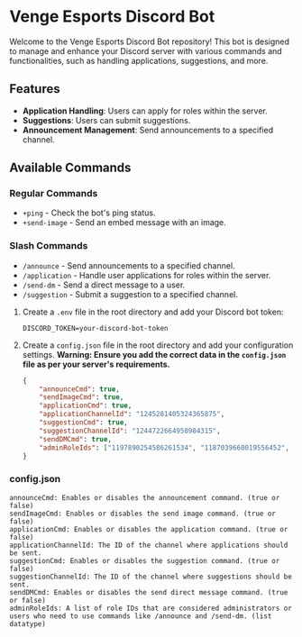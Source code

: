 # Venge Esports Discord Bot

Welcome to the Venge Esports Discord Bot repository! This bot is designed to manage and enhance your Discord server with various commands and functionalities, such as handling applications, suggestions, and more.

## Features

- **Application Handling**: Users can apply for roles within the server.
- **Suggestions**: Users can submit suggestions.
- **Announcement Management**: Send announcements to a specified channel.

## Available Commands

### Regular Commands

- `+ping` - Check the bot's ping status.
- `+send-image` - Send an embed message with an image.

### Slash Commands

- `/announce` - Send announcements to a specified channel.
- `/application` - Handle user applications for roles within the server.
- `/send-dm` - Send a direct message to a user.
- `/suggestion` - Submit a suggestion to a specified channel.



1. Create a `.env` file in the root directory and add your Discord bot token:
    ```
    DISCORD_TOKEN=your-discord-bot-token
    ```

4. Create a `config.json` file in the root directory and add your configuration settings. **Warning: Ensure you add the correct data in the `config.json` file as per your server's requirements.**
    ```json
    {
        "announceCmd": true,
        "sendImageCmd": true,
        "applicationCmd": true,
        "applicationChannelId": "1245281405324365875",
        "suggestionCmd": true,
        "suggestionChannelId": "1244722664958984315",
        "sendDMCmd": true,
        "adminRoleIds": ["1197890254586261534", "1187039660019556452", "1187370848114450522"]
    }
    ```

### config.json

```
announceCmd: Enables or disables the announcement command. (true or false)
sendImageCmd: Enables or disables the send image command. (true or false)
applicationCmd: Enables or disables the application command. (true or false)
applicationChannelId: The ID of the channel where applications should be sent.
suggestionCmd: Enables or disables the suggestion command. (true or false)
suggestionChannelId: The ID of the channel where suggestions should be sent.
sendDMCmd: Enables or disables the send direct message command. (true or false)
adminRoleIds: A list of role IDs that are considered administrators or users who need to use commands like /announce and /send-dm. (list datatype) 
```

